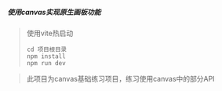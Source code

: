##### 使用canvas实现原生画板功能

> 使用vite热启动
>
> ```
> cd 项目根目录
> npm install
> npm run dev
> ```

> 此项目为canvas基础练习项目，练习使用canvas中的部分API
